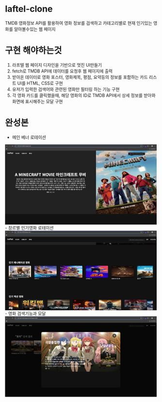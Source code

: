# laftel-clone
TMDB 영화정보 API를 활용하여 영화 정보를 검색하고
카테고리별로 현재 인기있는 영화를 알아볼수있는 웹 페이지

# 구현 해야하는것
1. 라프텔 웹 페이지 디자인을 기반으로 멋진 UI만들기
2. fetch로 TMDB API에 데이터를 요청후 웹 페이지에 출력
3. 받아온 데이터로 영화 포스터, 영화제목, 평점, 요약등의 정보를 포함하는 카드 리스트 UI를 HTML, CSS로 구현
4. 유저가 입력한 검색어와 관련된 영화만 필터링 하는 기능 구현 
5. 각 영화 카드를 클릭했을때, 해당 영화의 ID로 TMDB API에서 상세 정보를 받아와 화면에 표시해주는 모달 구현

# 완성본
- 메인 베너 로테이션
<img src="./img/screen1.png" width="500" style="display : block">
- 장르별 인기영화 로테이션
<img src="./img/screen2.png" width="500" style="display : block">
- 영화 검색기능과 모달
<img src="./img/screen3.png" width="500" style="display : block">

